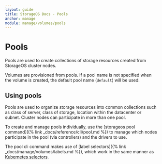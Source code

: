 ```yaml
---
layout: guide
title: StorageOS Docs - Pools
anchor: manage
module: manage/volumes/pools
---
```


# Pools

Pools are used to create collections of storage resources created from StorageOS
cluster nodes.

Volumes are provisioned from pools.  If a pool name is not specified when the
volume is created, the default pool name (`default`) will be used.

## Using pools

Pools are used to organize storage resources into common collections such as
class of server, class of storage, location within the datacenter or subnet.
Cluster nodes can participate in more than one pool.

To create and manage pools individually, use the [storageos pool command]({%
link _docs/reference/cli/pool.md %}) to manage which nodes participate in the
pool (via controllers) and the drivers to use.

The pool cli command makes use of [label selectors]({%
link _docs/manage/volumes/labels.md %}), which work in the same manner as [Kubernetes selectors](https://kubernetes.io/docs/concepts/overview/working-with-objects/labels/#label-selectors).
